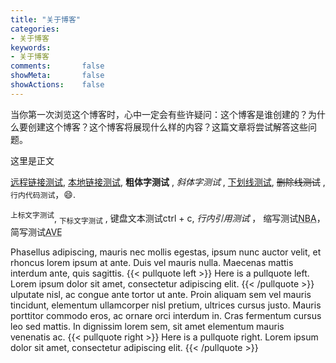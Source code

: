 ```yaml
---
title: "关于博客"
categories:
- 关于博客
keywords:
- 关于博客
comments:       false
showMeta:       false
showActions:    false
---
```


当你第一次浏览这个博客时，心中一定会有些许疑问：这个博客是谁创建的？为什么要创建这个博客？这个博客将展现什么样的内容？这篇文章将尝试解答这些问题。

<!--more-->
这里是正文

[远程链接测试](https://www.baidu.com), [本地链接测试](#翻页代码块测试),  **粗体字测试** ,  *斜体字测试* , <u>下划线测试</u>, ~~删除线测试~~ , `行内代码测试`，:smile:.

<sup>上标文字测试</sup>, <sub>下标文字测试</sub> , 键盘文本测试<kdb>ctrl + c</kdb>, <cite>行内引用测试</cite>
， 缩写测试<acronym title="National Basketball Association">NBA</acronym>，简写测试<abbr title="Avenue">AVE</abbr>

Phasellus adipiscing, mauris nec mollis egestas, ipsum nunc auctor velit, et rhoncus lorem ipsum at ante. Duis vel mauris nulla. Maecenas mattis interdum ante, quis sagittis.
{{< pullquote left >}}
Here is a pullquote left. Lorem ipsum dolor sit amet, consectetur adipiscing elit.
{{< /pullquote >}}
ulputate nisl, ac congue ante tortor ut ante. Proin aliquam sem vel mauris tincidunt, elementum ullamcorper nisl pretium, ultrices cursus justo. Mauris porttitor commodo eros, ac ornare orci interdum in. Cras fermentum cursus leo sed mattis. In dignissim lorem sem, sit amet elementum mauris venenatis ac.
{{< pullquote right >}}
Here is a pullquote right. Lorem ipsum dolor sit amet, consectetur adipiscing elit.
{{< /pullquote >}}

